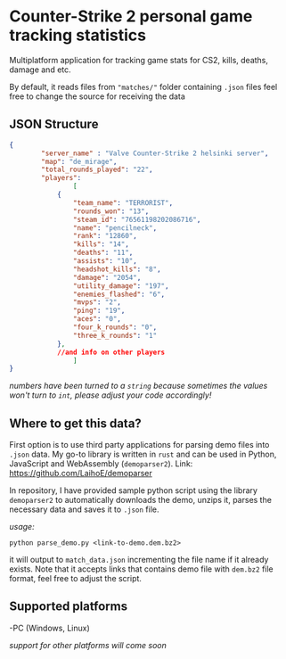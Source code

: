# Counter-Strike 2 personal game tracking statistics

Multiplatform application for tracking game stats for CS2, kills, deaths, damage and etc.

By default, it reads files from `"matches/"` folder containing `.json` files feel free to change the source for receiving the data

## JSON Structure
```JSON
{
        "server_name" : "Valve Counter-Strike 2 helsinki server",
        "map": "de_mirage",
        "total_rounds_played": "22",
        "players": 
                [
            {
                "team_name": "TERRORIST",
                "rounds_won": "13",
                "steam_id": "76561198202086716",
                "name": "pencilneck",
                "rank": "12860",
                "kills": "14",
                "deaths": "11",
                "assists": "10",
                "headshot_kills": "8",
                "damage": "2054",
                "utility_damage": "197",
                "enemies_flashed": "6",
                "mvps": "2",
                "ping": "19",
                "aces": "0",
                "four_k_rounds": "0",
                "three_k_rounds": "1"
            },
            //and info on other players
                ]
}
```
*numbers have been turned to a `string` because sometimes the values won't turn to `int`, please adjust your code accordingly!*

## Where to get this data?
First option is to use third party applications for parsing demo files into `.json` data. My go-to library is written in `rust` and can be used in Python, JavaScript and WebAssembly (`demoparser2`). Link: https://github.com/LaihoE/demoparser

In repository, I have provided sample python script using the library `demoparser2` to automatically downloads the demo, unzips it, parses the necessary data and saves it to `.json` file.

*usage:*
```terminal
python parse_demo.py <link-to-demo.dem.bz2>
```

it will output to `match_data.json` incrementing the file name if it already exists. Note that it accepts links that contains demo file with `dem.bz2` file format, feel free to adjust the script.

## Supported platforms

-PC (Windows, Linux)

*support for other platforms will come soon*
